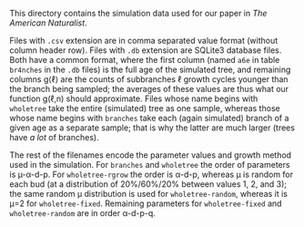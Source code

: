 This directory contains the simulation data used for our paper in _The American Naturalist_.

Files with `.csv` extension are in comma separated value format (without column header row). Files with `.db` extension are SQLite3 database files. Both have a common format, where the first column (named `a6e` in table `br4nches` in the `.db` files) is the full age of the simulated tree, and remaining columns g⟨ℓ⟩ are the counts of subbranches ℓ growth cycles younger than the branch being sampled; the averages of these values are thus what our function g(ℓ,n) should approximate. Files whose name begins with `wholetree` take the entire (simulated) tree as one sample, whereas those whose name begins with `branches` take each (again simulated) branch of a given age as a separate sample; that is why the latter are much larger (trees have _a lot_ of branches).

The rest of the filenames encode the parameter values and growth method used in the simulation. For `branches` and `wholetree` the order of parameters is µ-α-d-p. For `wholetree-rgrow` the order is α-d-p, whereas µ is random for each bud (at a distribution of 20%/60%/20% between values 1, 2, and 3); the same random µ distribution is used for `wholetree-random`, whereas it is µ=2 for `wholetree-fixed`. Remaining parameters for `wholetree-fixed` and `wholetree-random` are in order α-d-p-q.